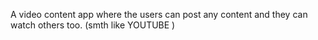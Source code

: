 A video content app where the users can post any content and they can watch others too. (smth like YOUTUBE )
